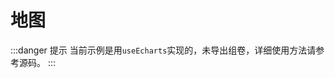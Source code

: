 <script setup>
import { defineClientComponent } from 'vitepress'
const DemoMap = defineClientComponent(() => {
  return import('./demo.vue')
})

</script>

# 地图

<ClientOnly>
    <DemoMap />
</ClientOnly>

:::danger 提示
当前示例是用`useEcharts`实现的，未导出组卷，详细使用方法请参考源码。
:::
